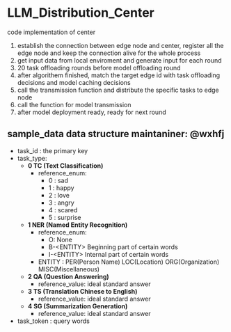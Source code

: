# LLM_Distribution_Center
code implementation of center
1. establish the connection between edge node and center, register all the edge node and keep the connection alive for the whole process
2. get input data from local enviroment and generate input for each round
3. 20 task offloading rounds before model offloading round
4. after algorithem finished, match the target edge id with task offloading decisions and model caching decisions
5. call the transmission function and distribute the specific tasks to edge node
6. call the function for model transmission
7. after model deployment ready, ready for next round


## sample_data data structure  maintaniner: @wxhfj
* task_id : 
    the primary key 
* task_type: 
    * **0 TC (Text Classification)**
        * reference_enum:
            * 0 : sad
            * 1 : happy
            * 2 : love
            * 3 : angry
            * 4 : scared
            * 5 : surprise
    * **1 NER (Named Entity Recognition)**
        * reference_enum:
            * O: None 
            * B-\<ENTITY\> Beginning part of certain words
            * I-\<ENTITY\> Internal part of certain words
        * ENTITY : PER(Person Name) LOC(Location) ORG(Organization)  MISC(Miscellaneous)
    * **2 QA (Question Answering)**
        * reference_value: ideal standard answer
    * **3 TS (Translation Chinese to English)** 
        * reference_value: ideal standard answer
    * **4 SG (Summarization Generation)**
        * reference_value: ideal standard answer
* task_token : 
    query words

